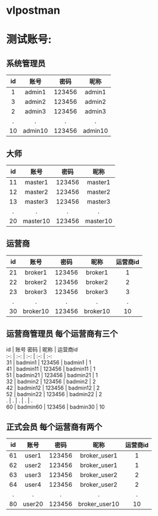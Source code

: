 # vlpostman

# 测试账号:

## 系统管理员  

   id   |    账号    |     密码   |   昵称  
   :-: | :-: | :-:  |:-:   
   1   |   admin1   |     123456 |  admin1  
   3   |   admin2   |     123456 |  admin2  
   2   |   admin3   |     123456 |  admin3  
   .   |   .        |       .    |    .          
   10  |  admin10   |     123456 |  admin10  

## 大师  
   id  |  账号       |  密码    |      昵称    
   :-: | :-: | :-:  |:-:     
   11  |  master1   |  123456  |    master1  
   12  |  master2   |  123456  |    master2    
   13  |  master3   |  123456  |    master3    
    .  |    .       |           .      |       .  
   20  |  master10  |  123456  |    master10    
   
## 运营商  

   id  |    账号     |    密码    |   昵称    |   运营商id   
   :-: | :-: | :-: | :-: | :-:   
   21  |   broker1  |   123456   | broker1  |     1  
   22  |   broker2  |   123456   | broker2  |     2  
   23  |   broker3  |   123456   | broker3  |     3  
    .  |      .     |      .     |   .      |     .  
   30  |   broker10 |   123456   | broker10 |     10  

## 运营商管理员  每个运营商有三个
   id   |   账号     密码    |   昵称      |     运营商id  
   :-: | :-: | :-: | :-: | :-:     
   31   |   badmin1   |   123456 |   badmin1  |        1  
   41   |   badmin11  |   123456 |   badmin11 |        1  
   51   |   badmin21  |   123456 |   badmin21 |        1   
   32   |   badmin2   |   123456 |   badmin2  |        2  
   42   |   badmin12  |   123456 |   badmin12 |        2  
   52   |   badmin22  |   123456 |   badmin22 |        2  
   .    |      .      |      .   |    .       |        .  
   60   |   badmin60  |   123456 |   badmin30 |       10  
     
## 正式会员    每个运营商有两个
   id   |   账号       |   密码    |   昵称      |    运营商id    
   :-: | :-: | :-: | :-: | :-:   
   61   |  user1      |  123456   |  broker_user1  |   1  
   62   |  user2      |  123456   |  broker_user1  |   1  
   63   |  user3      |  123456   |  broker_user2  |   2  
   64   |  user4      |  123456   |  broker_user2  |   2  
    .   |   .         |     .     |       .        |   .  
   80   |  user20     |  123456   |  broker_user10 |   10  
    
